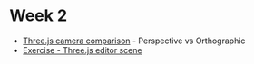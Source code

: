 # Week 2

- [Three.js camera comparison](https://github.com/jooohyunpark/threejs-camera-comparison) - Perspective vs Orthographic
- [Exercise - Three.js editor scene](https://github.com/jooohyunpark/itp-canvas-for-coders/blob/main/week2/exercise_scene.json)

